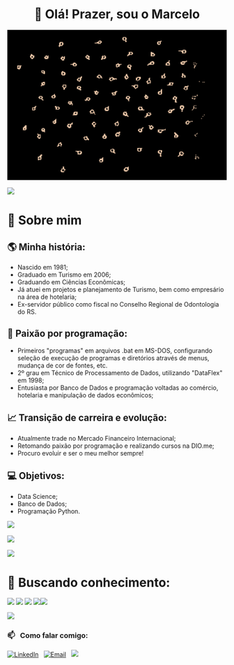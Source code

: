 <h1 align="center">👋 Olá! Prazer, sou o Marcelo </h1>
<p align="center"><img src="evolution.gif" width="800" alt="evolution.gif"></p>
<img src="https://user-images.githubusercontent.com/73097560/115834477-dbab4500-a447-11eb-908a-139a6edaec5c.gif">             

# 💫 Sobre mim
## 🌎 Minha história:

- Nascido em 1981;
- Graduado em Turismo em 2006; 
- Graduando em Ciências Econômicas;
- Já atuei em projetos e planejamento de Turismo, bem como empresário na área de hotelaria;
- Ex-servidor público como fiscal no Conselho Regional de Odontologia do RS.

## 💾 Paixão por programação:
- Primeiros "programas" em arquivos .bat em MS-DOS, configurando seleção de execução de programas e diretórios através de menus, mudança de cor de fontes, etc.
- 2º grau em Técnico de Processamento de Dados, utilizando "DataFlex" em 1998;
- Entusiasta por Banco de Dados e programação voltadas ao comércio, hotelaria e manipulação de dados econômicos;

## 📈 Transição de carreira e evolução:
- Atualmente trade no Mercado Financeiro Internacional;
- Retomando paixão por programação e realizando cursos na DIO.me;
- Procuro evoluir e ser o meu melhor sempre!

## 💻 Objetivos:
- Data Science;
- Banco de Dados;
- Programação Python.

<img src="https://user-images.githubusercontent.com/73097560/115834477-dbab4500-a447-11eb-908a-139a6edaec5c.gif">

![](https://komarev.com/ghpvc/?username=marcelodiedrich&color=447ff7&label=Visitor+count)

<img src="https://user-images.githubusercontent.com/73097560/115834477-dbab4500-a447-11eb-908a-139a6edaec5c.gif">

# 🚧  Buscando conhecimento:
 <img src="https://cdn.jsdelivr.net/gh/devicons/devicon@latest/icons/html5/html5-original.svg" width="100" /> <img src="https://cdn.jsdelivr.net/gh/devicons/devicon@latest/icons/css3/css3-original.svg" width="100"/> <img src="https://cdn.jsdelivr.net/gh/devicons/devicon@latest/icons/javascript/javascript-original.svg" width="100"/> <img src="https://cdn.jsdelivr.net/gh/devicons/devicon@latest/icons/mysql/mysql-original-wordmark.svg" width="100"/><img src="https://cdn.jsdelivr.net/gh/devicons/devicon@latest/icons/python/python-original.svg" width="100"/>
          
          
<img src="https://user-images.githubusercontent.com/73097560/115834477-dbab4500-a447-11eb-908a-139a6edaec5c.gif">

### 📫 &nbsp; Como falar comigo:


<a href="https://www.linkedin.com/in/marcelo-diedrich/"><img alt="LinkedIn" src="https://img.shields.io/badge/linkedin%20-%230077B5.svg?&style=flat&logo=linkedin&logoColor=white"/></a> &nbsp;
<a href="mailto:mar@celo.net.br"><img alt="Email" src="https://img.shields.io/badge/Email-D14836?style=flat&logo=Email&logoColor=white" /></a> &nbsp;
<a href="https://instagram.com/marcelodiedrich81"><img src="https://img.shields.io/badge/marcelodiedrich81-E4405F?style=flat&logo=Instagram&logoColor=white"/></a> &nbsp;


<!-- # 📊 GitHub Stats: -->
<!-- ![](https://github-readme-stats.vercel.app/api?username=AdityaKumar28&theme=react&hide_border=false&include_all_commits=true&count_private=true)<br/> -->
<!-- ![](https://github-readme-streak-stats.herokuapp.com/?user=AdityaKumar28&theme=react&hide_border=false)<br/> -->
<!-- ![](https://github-readme-stats.vercel.app/api/top-langs/?username=AdityaKumar28&theme=react&hide_border=false&include_all_commits=true&count_private=true&layout=compact)<br/> -->

<!-- <img src="https://user-images.githubusercontent.com/73097560/115834477-dbab4500-a447-11eb-908a-139a6edaec5c.gif"> -->


<!-- ## 🏆 GitHub Trophies
![](https://github-profile-trophy.vercel.app/?username=AdityaKumar28&theme=algolia&no-frame=true&no-bg=true&margin-w=5)

<img src="https://user-images.githubusercontent.com/73097560/115834477-dbab4500-a447-11eb-908a-139a6edaec5c.gif">  -->



